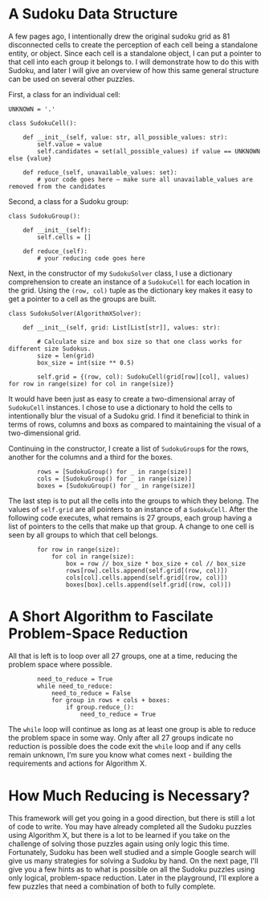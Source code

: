 # A Sudoku Data Structure

A few pages ago, I intentionally drew the original sudoku grid as 81 disconnected cells to create the perception of each cell being a standalone entity, or object. Since each cell is a standalone object, I can put a pointer to that cell into each group it belongs to. I will demonstrate how to do this with Sudoku, and later I will give an overview of how this same general structure can be used on several other puzzles.

First, a class for an individual cell:

```
UNKNOWN = '.'

class SudokuCell():

    def __init__(self, value: str, all_possible_values: str):
        self.value = value
        self.candidates = set(all_possible_values) if value == UNKNOWN else {value}

    def reduce_(self, unavailable_values: set):
        # your code goes here – make sure all unavailable_values are removed from the candidates
```

Second, a class for a Sudoku group:

```
class SudokuGroup():

    def __init__(self):
        self.cells = []

    def reduce_(self):
        # your reducing code goes here
```

Next, in the constructor of my `SudokuSolver` class, I use a dictionary comprehension to create an instance of a `SudokuCell` for each location in the grid. Using the `(row, col)` tuple as the dictionary key makes it easy to get a pointer to a cell as the groups are built.

```
class SudokuSolver(AlgorithmXSolver):

    def __init__(self, grid: List[List[str]], values: str):

        # Calculate size and box size so that one class works for different size Sudokus.
        size = len(grid)
        box_size = int(size ** 0.5)

        self.grid = {(row, col): SudokuCell(grid[row][col], values) for row in range(size) for col in range(size)}

```
It would have been just as easy to create a two-dimensional array of `SudokuCell` instances. I chose to use a dictionary to hold the cells to intentionally blur the visual of a Sudoku grid. I find it beneficial to think in terms of rows, columns and boxs as compared to maintaining the visual of a two-dimensional grid.

Continuing in the constructor, I create a list of `SudokuGroup`s for the rows, another for the columns and a third for the boxes.

```
        rows = [SudokuGroup() for _ in range(size)]
        cols = [SudokuGroup() for _ in range(size)]
        boxes = [SudokuGroup() for _ in range(size)]
```

The last step is to put all the cells into the groups to which they belong. The values of `self.grid` are all pointers to an instance of a `SudokuCell`. After the following code executes, what remains is 27 groups, each group having a list of pointers to the cells that make up that group. A change to one cell is seen by all groups to which that cell belongs.

```
        for row in range(size):
            for col in range(size):
                box = row // box_size * box_size + col // box_size
                rows[row].cells.append(self.grid[(row, col)])
                cols[col].cells.append(self.grid[(row, col)])
                boxes[box].cells.append(self.grid[(row, col)])

```

# A Short Algorithm to Fascilate Problem-Space Reduction

All that is left is to loop over all 27 groups, one at a time, reducing the problem space where possible.

```
        need_to_reduce = True
        while need_to_reduce:
            need_to_reduce = False
            for group in rows + cols + boxes:
                if group.reduce_():
                    need_to_reduce = True
```

The `while` loop will continue as long as at least one group is able to reduce the problem space in some way. Only after all 27 groups indicate no reduction is possible does the code exit the `while` loop and if any cells remain unknown, I’m sure you know what comes next - building the requirements and actions for Algorithm X.

# How Much Reducing is Necessary?

This framework will get you going in a good direction, but there is still a lot of code to write. You may have already completed all the Sudoku puzzles using Algorithm X, but there is a lot to be learned if you take on the challenge of solving those puzzles again using only logic this time. Fortunately, Sudoku has been well studied and a simple Google search will give us many strategies for solving a Sudoku by hand. On the next page, I'll give you a few hints as to what is possible on all the Sudoku puzzles using only logical, problem-space reduction. Later in the playground, I'll explore a few puzzles that need a combination of both to fully complete.

